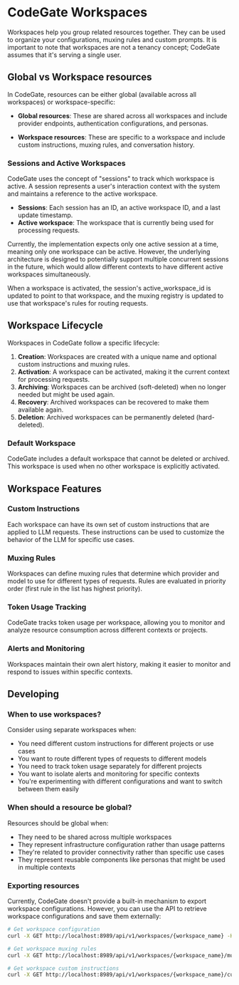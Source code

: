 # CodeGate Workspaces

Workspaces help you group related resources together. They can be used to organize your
configurations, muxing rules and custom prompts. It is important to note that workspaces
are not a tenancy concept; CodeGate assumes that it's serving a single user.

## Global vs Workspace resources

In CodeGate, resources can be either global (available across all workspaces) or workspace-specific:

- **Global resources**: These are shared across all workspaces and include provider endpoints,
  authentication configurations, and personas.
  
- **Workspace resources**: These are specific to a workspace and include custom instructions,
  muxing rules, and conversation history.

### Sessions and Active Workspaces

CodeGate uses the concept of "sessions" to track which workspace is active. A session represents
a user's interaction context with the system and maintains a reference to the active workspace.

- **Sessions**: Each session has an ID, an active workspace ID, and a last update timestamp.
- **Active workspace**: The workspace that is currently being used for processing requests.

Currently, the implementation expects only one active session at a time, meaning only one
workspace can be active. However, the underlying architecture is designed to potentially
support multiple concurrent sessions in the future, which would allow different contexts
to have different active workspaces simultaneously.

When a workspace is activated, the session's active_workspace_id is updated to point to that
workspace, and the muxing registry is updated to use that workspace's rules for routing requests.

## Workspace Lifecycle

Workspaces in CodeGate follow a specific lifecycle:

1. **Creation**: Workspaces are created with a unique name and optional custom instructions and muxing rules.
2. **Activation**: A workspace can be activated, making it the current context for processing requests.
3. **Archiving**: Workspaces can be archived (soft-deleted) when no longer needed but might be used again.
4. **Recovery**: Archived workspaces can be recovered to make them available again.
5. **Deletion**: Archived workspaces can be permanently deleted (hard-deleted).

### Default Workspace

CodeGate includes a default workspace that cannot be deleted or archived. This workspace is used
when no other workspace is explicitly activated.

## Workspace Features

### Custom Instructions

Each workspace can have its own set of custom instructions that are applied to LLM requests.
These instructions can be used to customize the behavior of the LLM for specific use cases.

### Muxing Rules

Workspaces can define muxing rules that determine which provider and model to use for different
types of requests. Rules are evaluated in priority order (first rule in the list has highest priority).

### Token Usage Tracking

CodeGate tracks token usage per workspace, allowing you to monitor and analyze resource consumption
across different contexts or projects.

### Alerts and Monitoring

Workspaces maintain their own alert history, making it easier to monitor and respond to issues
within specific contexts.

## Developing

### When to use workspaces?

Consider using separate workspaces when:

- You need different custom instructions for different projects or use cases
- You want to route different types of requests to different models
- You need to track token usage separately for different projects
- You want to isolate alerts and monitoring for specific contexts
- You're experimenting with different configurations and want to switch between them easily

### When should a resource be global?

Resources should be global when:

- They need to be shared across multiple workspaces
- They represent infrastructure configuration rather than usage patterns
- They're related to provider connectivity rather than specific use cases
- They represent reusable components like personas that might be used in multiple contexts

### Exporting resources

Currently, CodeGate doesn't provide a built-in mechanism to export workspace configurations.
However, you can use the API to retrieve workspace configurations and save them externally:

```bash
# Get workspace configuration
curl -X GET http://localhost:8989/api/v1/workspaces/{workspace_name} -H "Content-Type: application/json"

# Get workspace muxing rules
curl -X GET http://localhost:8989/api/v1/workspaces/{workspace_name}/muxes -H "Content-Type: application/json"

# Get workspace custom instructions
curl -X GET http://localhost:8989/api/v1/workspaces/{workspace_name}/custom-instructions -H "Content-Type: application/json"
```
